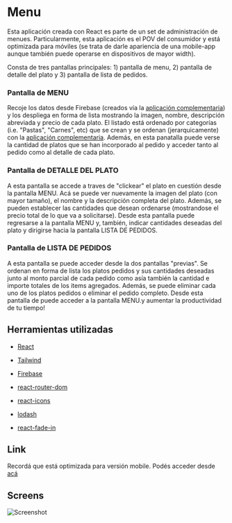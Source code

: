 # Menu

Esta aplicación creada con React es parte de un set de administración de menues. Particularmente, esta aplicación es el POV del consumidor y está optimizada para móviles (se trata de darle apariencia de una mobile-app aunque también puede operarse en dispositivos de mayor width).

Consta de tres pantallas principales: 1) pantalla de menu, 2) pantalla de detalle del plato y 3) pantalla de lista de pedidos.

 
### Pantalla de MENU

Recoje los datos desde Firebase (creados vía la [aplicación complementaria](https://github.com/fedeferrelli/menu_cliente)) y los despliega en forma de lista mostrando la imagen, nombre, descripción abreviada y precio de cada plato. El listado está ordenado por categorías (i.e. "Pastas", "Carnes", etc) que se crean y se ordenan (jerarquicamente) con la [aplicación complementaria](https://github.com/fedeferrelli/menu_cliente). Además, en esta panatalla puede verse la cantidad de platos que se han incorporado al pedido y acceder tanto al pedido como al detalle de cada plato.

### Pantalla de DETALLE DEL PLATO

A esta pantalla se accede a traves de "clickear" el plato en cuestión desde la pantalla MENU. Acá se puede ver nuevamente la imagen del plato (con mayor tamaño), el nombre y la descripción completa del plato. Además, se pueden establecer las cantidades que desean ordenarse (mostrandose el precio total de lo que va a solicitarse). Desde esta pantalla puede regresarse a la pantalla MENU y, también, indicar cantidades deseadas del plato y dirigirse hacia la pantalla LISTA DE PEDIDOS.	

### Pantalla de LISTA DE PEDIDOS

A esta pantalla se puede acceder desde la dos pantallas "previas". Se ordenan en forma de lista los platos pedidos y sus cantidades deseadas junto al monto parcial de cada pedido como asía también la cantidad e importe totales de los items agregados. Además, se puede eliminar cada uno de los platos pedidos o eliminar el pedido completo. Desde esta pantalla de puede acceder a la pantalla MENU.y aumentar la productividad de tu tiempo!

## Herramientas utilizadas

* [React](https://es.reactjs.org/)
* [Tailwind](https://tailwindcss.com/)

* [Firebase](https://firebase.google.com/?hl=es)
* [react-router-dom](https://v5.reactrouter.com/web/guides/quick-start)
* [react-icons](https://react-icons.github.io/react-icons/)
* [lodash](https://lodash.com/)
* [react-fade-in](https://www.npmjs.com/package/react-fade-in)


## Link

Recordá que está optimizada para versión mobile.
Podés acceder desde [acá](https://menu-fedeferrelli.vercel.app/)

## Screens


![Screenshot](https://user-images.githubusercontent.com/73478943/164895818-d5a77d37-7c87-44c2-9dd0-033592c30733.jpg)
